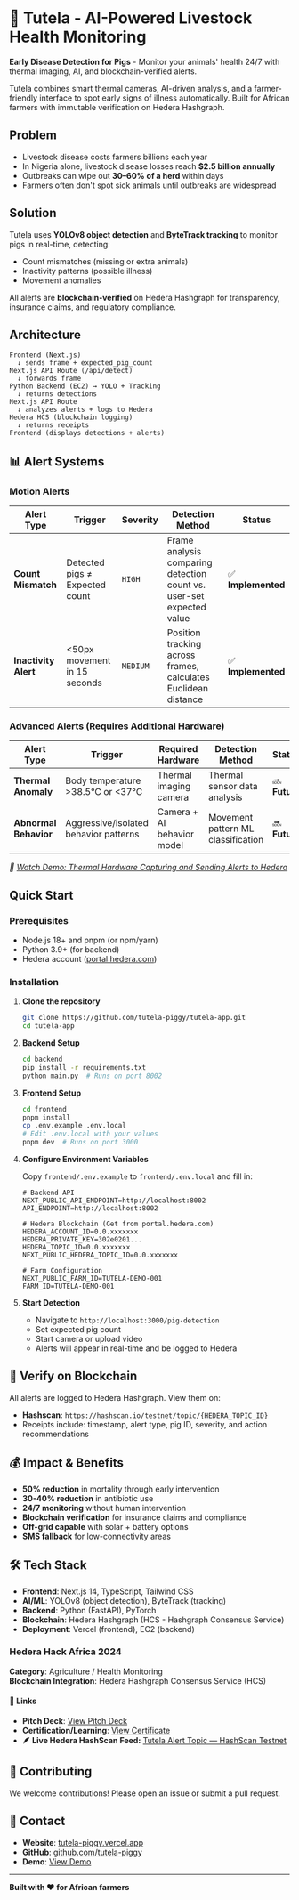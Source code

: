 # 🐷 Tutela - AI-Powered Livestock Health Monitoring

**Early Disease Detection for Pigs** - Monitor your animals' health 24/7 with thermal imaging, AI, and blockchain-verified alerts.

Tutela combines smart thermal cameras, AI-driven analysis, and a farmer-friendly interface to spot early signs of illness automatically. Built for African farmers with immutable verification on Hedera Hashgraph.

## Problem

- Livestock disease costs farmers billions each year
- In Nigeria alone, livestock disease losses reach **$2.5 billion annually**
- Outbreaks can wipe out **30–60% of a herd** within days
- Farmers often don't spot sick animals until outbreaks are widespread

## Solution

Tutela uses **YOLOv8 object detection** and **ByteTrack tracking** to monitor pigs in real-time, detecting:
- Count mismatches (missing or extra animals)
- Inactivity patterns (possible illness)
- Movement anomalies

All alerts are **blockchain-verified** on Hedera Hashgraph for transparency, insurance claims, and regulatory compliance.

## Architecture

```
Frontend (Next.js)
  ↓ sends frame + expected_pig_count
Next.js API Route (/api/detect)
  ↓ forwards frame
Python Backend (EC2) → YOLO + Tracking
  ↓ returns detections
Next.js API Route
  ↓ analyzes alerts + logs to Hedera
Hedera HCS (blockchain logging)
  ↓ returns receipts
Frontend (displays detections + alerts)
```

## 📊 Alert Systems

### Motion Alerts

| Alert Type           | Trigger                        | Severity | Detection Method                                                     | Status            |
| -------------------- | ------------------------------ | -------- | -------------------------------------------------------------------- | ----------------- |
| **Count Mismatch**   | Detected pigs ≠ Expected count | `HIGH`   | Frame analysis comparing detection count vs. user-set expected value | ✅ **Implemented** |
| **Inactivity Alert** | <50px movement in 15 seconds   | `MEDIUM` | Position tracking across frames, calculates Euclidean distance       | ✅ **Implemented** |

### Advanced Alerts (Requires Additional Hardware)

| Alert Type            | Trigger                               | Required Hardware          | Detection Method                   | Status       |
| --------------------- | ------------------------------------- | -------------------------- | ---------------------------------- | ------------ |
| **Thermal Anomaly**   | Body temperature >38.5°C or <37°C     | Thermal imaging camera     | Thermal sensor data analysis       | 🔜 **Future** |
| **Abnormal Behavior** | Aggressive/isolated behavior patterns | Camera + AI behavior model | Movement pattern ML classification | 🔜 **Future** |

*🎥 [Watch Demo: Thermal Hardware Capturing and Sending Alerts to Hedera](https://vimeo.com/1040586569)*

## Quick Start

### Prerequisites

- Node.js 18+ and pnpm (or npm/yarn)
- Python 3.9+ (for backend)
- Hedera account ([portal.hedera.com](https://portal.hedera.com))

### Installation

1. **Clone the repository**
   ```bash
   git clone https://github.com/tutela-piggy/tutela-app.git
   cd tutela-app
   ```

2. **Backend Setup**
   ```bash
   cd backend
   pip install -r requirements.txt
   python main.py  # Runs on port 8002
   ```

3. **Frontend Setup**
   ```bash
   cd frontend
   pnpm install
   cp .env.example .env.local
   # Edit .env.local with your values
   pnpm dev  # Runs on port 3000
   ```

4. **Configure Environment Variables**
   
   Copy `frontend/.env.example` to `frontend/.env.local` and fill in:
   
   ```env
   # Backend API
   NEXT_PUBLIC_API_ENDPOINT=http://localhost:8002
   API_ENDPOINT=http://localhost:8002
   
   # Hedera Blockchain (Get from portal.hedera.com)
   HEDERA_ACCOUNT_ID=0.0.xxxxxxx
   HEDERA_PRIVATE_KEY=302e0201...
   HEDERA_TOPIC_ID=0.0.xxxxxxx
   NEXT_PUBLIC_HEDERA_TOPIC_ID=0.0.xxxxxxx
   
   # Farm Configuration
   NEXT_PUBLIC_FARM_ID=TUTELA-DEMO-001
   FARM_ID=TUTELA-DEMO-001
   ```

5. **Start Detection**
   - Navigate to `http://localhost:3000/pig-detection`
   - Set expected pig count
   - Start camera or upload video
   - Alerts will appear in real-time and be logged to Hedera

## 🔗 Verify on Blockchain

All alerts are logged to Hedera Hashgraph. View them on:
- **Hashscan**: `https://hashscan.io/testnet/topic/{HEDERA_TOPIC_ID}`
- Receipts include: timestamp, alert type, pig ID, severity, and action recommendations

## 💰 Impact & Benefits

- **50% reduction** in mortality through early intervention
- **30-40% reduction** in antibiotic use
- **24/7 monitoring** without human intervention
- **Blockchain verification** for insurance claims and compliance
- **Off-grid capable** with solar + battery options
- **SMS fallback** for low-connectivity areas

## 🛠️ Tech Stack

- **Frontend**: Next.js 14, TypeScript, Tailwind CSS
- **AI/ML**: YOLOv8 (object detection), ByteTrack (tracking)
- **Backend**: Python (FastAPI), PyTorch
- **Blockchain**: Hedera Hashgraph (HCS - Hashgraph Consensus Service)
- **Deployment**: Vercel (frontend), EC2 (backend)

### Hedera Hack Africa 2024

**Category**: Agriculture / Health Monitoring  
**Blockchain Integration**: Hedera Hashgraph Consensus Service (HCS)


#### 🔗 Links


- **Pitch Deck**: [View Pitch Deck](./assets/Tutela-DECK-Summer25.pdf)  
- **Certification/Learning**: [View Certificate](./assets/c0c6cb07-7411-4c5c-a8e1-72885502b6db.pdf)
- **🪶 Live Hedera HashScan Feed:** [Tutela Alert Topic — HashScan Testnet](https://hashscan.io/testnet/topic/0.0.7174333)  



## 🤝 Contributing

We welcome contributions! Please open an issue or submit a pull request.

## 📧 Contact

- **Website**: [tutela-piggy.vercel.app](https://tutela-piggy.vercel.app)
- **GitHub**: [github.com/tutela-piggy](https://github.com/tutela-piggy)
- **Demo**: [View Demo](https://tutela-piggy.vercel.app/pig-detection)


---

**Built with ❤️ for African farmers**


